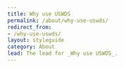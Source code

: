 ```yaml
---
title: Why use USWDS
permalink: /about/why-use-uswds/
redirect_from:
- /why-use-uswds/
layout: styleguide
category: About
lead: The lead for _Why use USWDS_.
---
```

